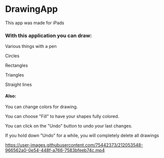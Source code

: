 # DrawingApp

This app was made for iPads


### With this application you can draw:


Various things with a pen

Circles

Rectangles

Triangles

Straight lines

#### Also:
You can change colors for drawing.

You can choose "Fill" to have your shapes fully colored.

You can click on the "Undo" button to undo your last changes.

If you hold down "Undo" for a while, you will completely delete all drawings



https://user-images.githubusercontent.com/75442373/212053548-966562a0-0e54-448f-a766-7583bfeeb74c.mp4

